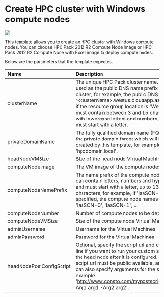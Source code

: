 # Create HPC cluster with Windows compute nodes
<a href="https://portal.azure.com/#create/Microsoft.Template/uri/https%3A%2F%2Fraw.githubusercontent.com%2FAzure%2Fazure-quickstart-templates%2Fmaster%2Fcreate-hpc-cluster%2Fazuredeploy.json" target="_blank">
    <img src="http://azuredeploy.net/deploybutton.png"/>
</a>

This template allows you to create an HPC cluster with Windows compute nodes. You can choose HPC Pack 2012 R2 Compute Node image or HPC Pack 2012 R2 Compute Node with Excel image to deploy compute nodes.

Below are the parameters that the template expectes.

| Name   | Description    |
|:--- |:---|
| clusterName | The unique HPC Pack cluster name. It is also used as the public DNS name prefix for the cluster, for example, the public DNS name is '&lt;clusterName&gt;.westus.cloudapp.azure.com' if the resource group location is 'West US'. It must contain between 3 and 15 characters with lowercase letters and numbers, and must start with a letter. |
| privateDomainName | The fully qualified domain name (FQDN) for the private domain forest which will be created by this template, for example 'hpcdomain.local'. |
| headNodeVMSize | Size of the head node Virtual Machine |
| computeNodeImage | The VM image of the compute nodes |
| computeNodeNamePrefix | The name prefix of the compute nodes. It can contain letters, numbers and hyphens, and must start with a letter, up to 13 characters, for example, if 'IaaSCN-' is specified, the compute node names will be 'IaaSCN-0', 'IaaSCN-1', ... |
| computeNodeNumber | Number of compute nodes to be deployed |
| computeNodeVMSize | Size of the compute node Virtual Machine |
| adminUsername  | Username for the Virtual Machines  |
| adminPassword  | Password for the Virtual Machines  |
| headNodePostConfigScript  | Optional, specify the script url and command line if you want to run your custom script on the head node after it is configured. The script url must be public available, and you can also specify arguments for the script, for example 'http://www.consto.com/mypostscript.ps1 -Arg1 arg1 -Arg2 arg2'. |